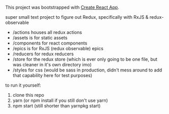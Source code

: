 This project was bootstrapped with [Create React App](https://github.com/facebookincubator/create-react-app).

super small text project to figure out Redux, specifically with RxJS & redux-observable

- /actions houses all redux actions
- /assets is for static assets
- /components for react components
- /epics is for RxJS (redux observable) epics
- /reducers for redux reducers
- /store for the redux store (which is ever only going to be one file, but was cleaner in it's own directory imo)
- /styles for css (would be sass in production, didn't mess around to add that capability here for test purposes)

to run it yourself:

1) clone this repo
2) yarn (or npm install if you still don't use yarn)
3) npm start (still shorter than yarnpkg start)

